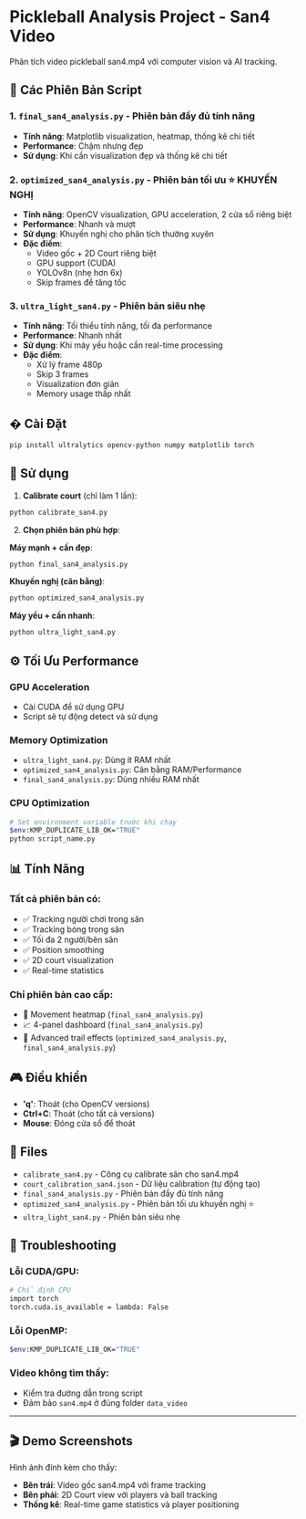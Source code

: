# Pickleball Analysis Project - San4 Video

Phân tích video pickleball san4.mp4 với computer vision và AI tracking.

## 🎯 Các Phiên Bản Script

### 1. `final_san4_analysis.py` - Phiên bản đầy đủ tính năng
- **Tính năng**: Matplotlib visualization, heatmap, thống kê chi tiết
- **Performance**: Chậm nhưng đẹp
- **Sử dụng**: Khi cần visualization đẹp và thống kê chi tiết

### 2. `optimized_san4_analysis.py` - Phiên bản tối ưu ⭐ KHUYẾN NGHỊ
- **Tính năng**: OpenCV visualization, GPU acceleration, 2 cửa sổ riêng biệt
- **Performance**: Nhanh và mượt
- **Sử dụng**: Khuyến nghị cho phân tích thường xuyên
- **Đặc điểm**: 
  - Video gốc + 2D Court riêng biệt
  - GPU support (CUDA)
  - YOLOv8n (nhẹ hơn 6x)
  - Skip frames để tăng tốc

### 3. `ultra_light_san4.py` - Phiên bản siêu nhẹ
- **Tính năng**: Tối thiểu tính năng, tối đa performance  
- **Performance**: Nhanh nhất
- **Sử dụng**: Khi máy yếu hoặc cần real-time processing
- **Đặc điểm**:
  - Xử lý frame 480p
  - Skip 3 frames
  - Visualization đơn giản
  - Memory usage thấp nhất

## �️ Cài Đặt

```bash
pip install ultralytics opencv-python numpy matplotlib torch
```

## 🚀 Sử dụng

1. **Calibrate court** (chỉ làm 1 lần):
```bash
python calibrate_san4.py
```

2. **Chọn phiên bản phù hợp**:

**Máy mạnh + cần đẹp**:
```bash
python final_san4_analysis.py
```

**Khuyến nghị (cân bằng)**:
```bash
python optimized_san4_analysis.py
```

**Máy yếu + cần nhanh**:
```bash
python ultra_light_san4.py
```

## ⚙️ Tối Ưu Performance

### GPU Acceleration
- Cài CUDA để sử dụng GPU
- Script sẽ tự động detect và sử dụng

### Memory Optimization  
- `ultra_light_san4.py`: Dùng ít RAM nhất
- `optimized_san4_analysis.py`: Cân bằng RAM/Performance
- `final_san4_analysis.py`: Dùng nhiều RAM nhất

### CPU Optimization
```bash
# Set environment variable trước khi chạy
$env:KMP_DUPLICATE_LIB_OK="TRUE"
python script_name.py
```

## 📊 Tính Năng

### Tất cả phiên bản có:
- ✅ Tracking người chơi trong sân
- ✅ Tracking bóng trong sân  
- ✅ Tối đa 2 người/bên sân
- ✅ Position smoothing
- ✅ 2D court visualization
- ✅ Real-time statistics

### Chỉ phiên bản cao cấp:
- 🎨 Movement heatmap (`final_san4_analysis.py`)
- 📈 4-panel dashboard (`final_san4_analysis.py`) 
- 🔄 Advanced trail effects (`optimized_san4_analysis.py`, `final_san4_analysis.py`)

## 🎮 Điều khiển

- **'q'**: Thoát (cho OpenCV versions)
- **Ctrl+C**: Thoát (cho tất cả versions)
- **Mouse**: Đóng cửa sổ để thoát

## 📁 Files

- `calibrate_san4.py` - Công cụ calibrate sân cho san4.mp4
- `court_calibration_san4.json` - Dữ liệu calibration (tự động tạo)
- `final_san4_analysis.py` - Phiên bản đầy đủ tính năng
- `optimized_san4_analysis.py` - Phiên bản tối ưu khuyến nghị ⭐
- `ultra_light_san4.py` - Phiên bản siêu nhẹ

## 🔧 Troubleshooting

### Lỗi CUDA/GPU:
```bash
# Chỉ định CPU
import torch
torch.cuda.is_available = lambda: False
```

### Lỗi OpenMP:
```bash
$env:KMP_DUPLICATE_LIB_OK="TRUE"
```

### Video không tìm thấy:
- Kiểm tra đường dẫn trong script
- Đảm bảo `san4.mp4` ở đúng folder `data_video`

---

## 🎬 Demo Screenshots

Hình ảnh đính kèm cho thấy:
- **Bên trái**: Video gốc san4.mp4 với frame tracking
- **Bên phải**: 2D Court view với players và ball tracking
- **Thống kê**: Real-time game statistics và player positioning